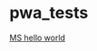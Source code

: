 # pwa_tests
[MS hello world](https://learn.microsoft.com/en-us/microsoft-edge/progressive-web-apps-chromium/how-to/)  


